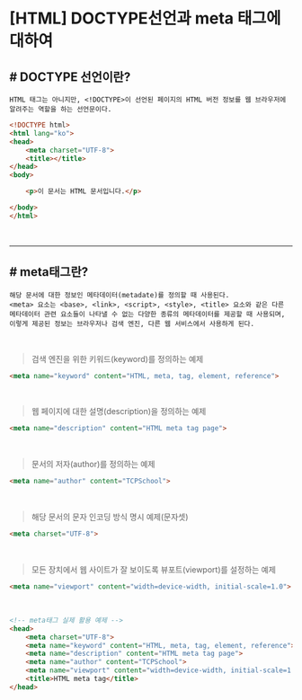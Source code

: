 # [HTML] DOCTYPE선언과 meta 태그에 대하여

## # DOCTYPE 선언이란?
    HTML 태그는 아니지만, <!DOCTYPE>이 선언된 페이지의 HTML 버전 정보를 웹 브라우저에 알려주는 역할을 하는 선언문이다.

```html
<!DOCTYPE html>
<html lang="ko">
<head>
    <meta charset="UTF-8">
    <title></title>
</head>
<body>

    <p>이 문서는 HTML 문서입니다.</p>

</body>
</html>
```
<br>

---

## # meta태그란?

    해당 문서에 대한 정보인 메타데이터(metadate)를 정의할 때 사용된다.
    <meta> 요소는 <base>, <link>, <script>, <style>, <title> 요소와 같은 다른 메타데이터 관련 요소들이 나타낼 수 없는 다양한 종류의 메타데이터를 제공할 때 사용되며, 이렇게 제공된 정보는 브라우저나 검색 엔진, 다른 웹 서비스에서 사용하게 된다.
<br>

> 검색 엔진을 위한 키워드(keyword)를 정의하는 예제
```html
<meta name="keyword" content="HTML, meta, tag, element, reference">
```
<br>

> 웹 페이지에 대한 설명(description)을 정의하는 예제
```html
<meta name="description" content="HTML meta tag page">
```
<br>

> 문서의 저자(author)를 정의하는 예제
```html
<meta name="author" content="TCPSchool">
````
<br>

> 해당 문서의 문자 인코딩 방식 명시 예제(문자셋)
```html
<meta charset="UTF-8">
```
<br>

> 모든 장치에서 웹 사이트가 잘 보이도록 뷰포트(viewport)를 설정하는 예제
```html
<meta name="viewport" content="width=device-width, initial-scale=1.0">
```
<br>

```html
<!-- meta태그 실제 활용 예제 -->
<head>
    <meta charset="UTF-8">
    <meta name="keyword" content="HTML, meta, tag, element, reference">
    <meta name="description" content="HTML meta tag page">
    <meta name="author" content="TCPSchool">
    <meta name="viewport" content="width=device-width, initial-scale=1.0">
    <title>HTML meta tag</title>
</head>
```